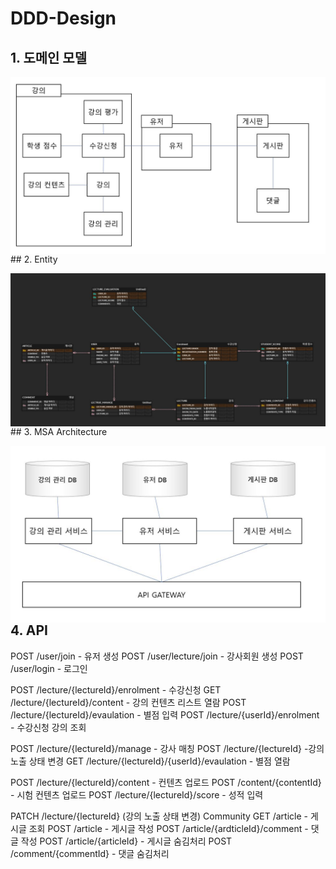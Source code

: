 # DDD-Design

## 1. 도메인 모델
<p align="center">
<img src="/img/universitySystemDDDdesign.JPG" style="float:left;" alt="img1">
<p/>
## 2. Entity
<p align="center">
<img src="/img/universitySystemErd.JPG" style="float:left;" alt="img1">
<p/>
## 3. MSA Architecture
<p align="center">
<img src="/img/msaDesign.JPG" style="float:left;" alt="img1">
<p/>

## 4. API
POST /user/join - 유저 생성
POST /user/lecture/join - 강사회원 생성
POST /user/login - 로그인

POST /lecture/{lectureId}/enrolment - 수강신청
GET /lecture/{lectureId}/content - 강의 컨텐츠 리스트 열람
POST /lecture/{lectureId}/evaulation - 별점 입력
POST /lecture/{userId}/enrolment - 수강신청 강의 조회

POST /lecture/{lectureId}/manage - 강사 매칭
POST /lecture/{lectureId} -강의 노출 상태 변경
GET /lecture/{lectureId}/{userId}/evaulation - 별점 열람

POST /lecture/{lectureId}/content - 컨텐츠 업로드
POST /content/{contentId} - 시험 컨텐츠 업로드
POST /lecture/{lectureId}/score - 성적 입력

PATCH /lecture/{lectureId} (강의 노출 상태 변경)
Community
GET /article - 게시글 조회
POST /article - 게시글 작성 
POST /article/{ardticleId}/comment - 댓글 작성
POST /article/{articleId} - 게시글 숨김처리
POST /comment/{commentId} - 댓글 숨김처리
